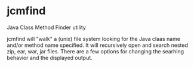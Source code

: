 # jcmfind
Java Class Method Finder utility

jcmfind will "walk" a (unix) file system looking for the Java claas name and/or method name specified.  It will recursively open and search nested zip, ear, war, jar files.  There are a few options for changing the searhing behavior and the displayed output.
